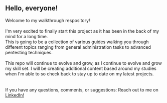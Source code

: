 ## Hello, everyone!

Welcome to my walkthrough respository! <br> <br>
I'm very excited to finally start this project as it has been in the back of my mind for a long time. <br>
This is going to be a collection of various guides walking you through different topics ranging from general administration tasks to advanced pentesting techniques. <br> <br>
This repo will continue to evolve and grow, as I continue to evolve and grow my skill set. I will be creating additional content based around my studies when I'm able to so check back to stay up to date on my latest projects. <br>
 <br> <br>
If you have any questions, comments, or suggestions:
Reach out to me on <a href="https://linkedin.com/in/kylekingery">LinkedIn!</a>
